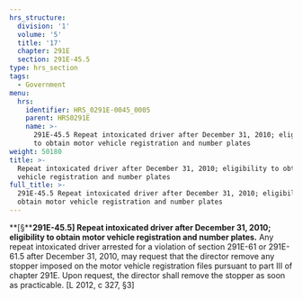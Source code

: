 ```yaml
---
hrs_structure:
  division: '1'
  volume: '5'
  title: '17'
  chapter: 291E
  section: 291E-45.5
type: hrs_section
tags:
  - Government
menu:
  hrs:
    identifier: HRS_0291E-0045_0005
    parent: HRS0291E
    name: >-
      291E-45.5 Repeat intoxicated driver after December 31, 2010; eligibility
      to obtain motor vehicle registration and number plates
weight: 50180
title: >-
  Repeat intoxicated driver after December 31, 2010; eligibility to obtain motor
  vehicle registration and number plates
full_title: >-
  291E-45.5 Repeat intoxicated driver after December 31, 2010; eligibility to
  obtain motor vehicle registration and number plates
---
```

**[§****291E-45.5] Repeat intoxicated driver after December 31, 2010; eligibility to obtain motor vehicle registration and number plates.** Any repeat intoxicated driver arrested for a violation of section 291E-61 or 291E-61.5 after December 31, 2010, may request that the director remove any stopper imposed on the motor vehicle registration files pursuant to part III of chapter 291E. Upon request, the director shall remove the stopper as soon as practicable. [L 2012, c 327, §3]